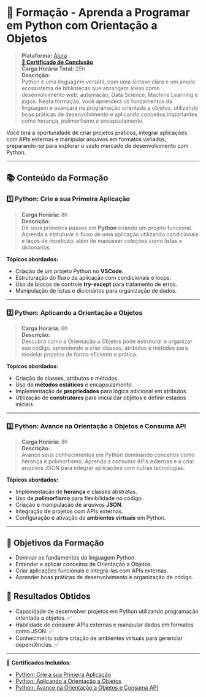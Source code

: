 # 🐍 Formação - Aprenda a Programar em Python com Orientação a Objetos  
> **Plataforma:** [Alura](https://www.alura.com.br)  
> **[🔗 Certificado de Conclusão](https://cursos.alura.com.br/degree/certificate/44ed30ec-b565-44ea-a32b-8d0c6e9b96f5?lang=pt_BR)**   
> **Carga Horária Total:** 25h  
> **Descrição:**  
Python é uma linguagem versátil, com uma sintaxe clara e um amplo ecossistema de bibliotecas que abrangem áreas como desenvolvimento web, automação, Data Science, Machine Learning e jogos. Nesta formação, você aprenderá os fundamentos da linguagem e avançará na programação orientada a objetos, utilizando boas práticas de desenvolvimento e aplicando conceitos importantes como herança, polimorfismo e encapsulamento.  

Você terá a oportunidade de criar projetos práticos, integrar aplicações com APIs externas e manipular arquivos em formatos variados, preparando-se para explorar o vasto mercado de desenvolvimento com Python.

---

## 📚 Conteúdo da Formação  

### 1️⃣ **Python: Crie a sua Primeira Aplicação**  
> **Carga Horária:** 8h  
> **Descrição:**  
Dê seus primeiros passos em **Python** criando um projeto funcional. Aprenda a estruturar o fluxo de uma aplicação utilizando condicionais e laços de repetição, além de manusear coleções como listas e dicionários.  

**Tópicos abordados:**  
- Criação de um projeto Python no **VSCode**.  
- Estruturação do fluxo da aplicação com condicionais e loops.  
- Uso de blocos de controle **try-except** para tratamento de erros.  
- Manipulação de listas e dicionários para organização de dados.  

---

### 2️⃣ **Python: Aplicando a Orientação a Objetos**  
> **Carga Horária:** 6h  
> **Descrição:**  
Descubra como a Orientação a Objetos pode estruturar e organizar seu código, aprendendo a criar classes, atributos e métodos para modelar projetos de forma eficiente e prática.  

**Tópicos abordados:**  
- Criação de classes, atributos e métodos.  
- Uso de **métodos estáticos** e encapsulamento.  
- Implementação de **propriedades** para lógica adicional em atributos.  
- Utilização de **construtores** para inicializar objetos e definir estados iniciais.  

---

### 3️⃣ **Python: Avance na Orientação a Objetos e Consuma API**  
> **Carga Horária:** 8h  
> **Descrição:**  
Avance seus conhecimentos em Python dominando conceitos como herança e polimorfismo. Aprenda a consumir APIs externas e a criar arquivos JSON para integrar aplicações com outras tecnologias.  

**Tópicos abordados:**  
- Implementação de **herança** e classes abstratas.  
- Uso de **polimorfismo** para flexibilidade no código.  
- Criação e manipulação de arquivos **JSON**.  
- Integração de projetos com APIs externas.  
- Configuração e ativação de **ambientes virtuais** em Python.  

---

## 🎯 Objetivos da Formação  
- Dominar os fundamentos da linguagem Python.  
- Entender e aplicar conceitos de Orientação a Objetos.  
- Criar aplicações funcionais e integrá-las com APIs externas.  
- Aprender boas práticas de desenvolvimento e organização de código.  

## 🚀 Resultados Obtidos  
- Capacidade de desenvolver projetos em Python utilizando programação orientada a objetos.  ✅
- Habilidade de consumir APIs externas e manipular dados em formatos como JSON.  ✅
- Conhecimento sobre criação de ambientes virtuais para gerenciar dependências.  ✅
---

📄 **Certificados Incluídos:**  
- [Python: Crie a sua Primeira Aplicação](https://cursos.alura.com.br/certificate/0f458da5-636b-48bd-928f-0b57a1cd8951?lang=pt_BR)  
- [Python: Aplicando a Orientação a Objetos](https://cursos.alura.com.br/certificate/1c5d029c-41fe-49c4-90f4-928fe9f36b5d?lang=pt_BR)  
- [Python: Avance na Orientação a Objetos e Consuma API](https://cursos.alura.com.br/certificate/55a141b3-c63b-49af-a5b0-4a3aebd1efe8?lang=pt_BR)  
